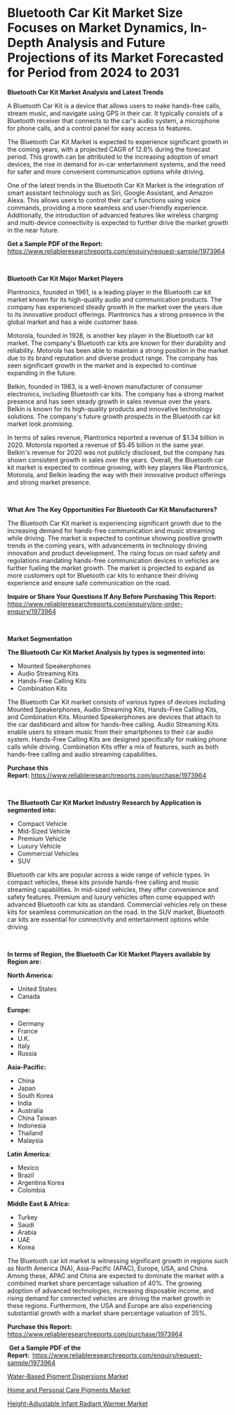 <p><h1>Bluetooth Car Kit Market Size Focuses on Market Dynamics, In-Depth Analysis and Future Projections of its Market Forecasted for Period from 2024 to 2031</h1></p><p><strong>Bluetooth Car Kit Market Analysis and Latest Trends</strong></p>
<p><p>A Bluetooth Car Kit is a device that allows users to make hands-free calls, stream music, and navigate using GPS in their car. It typically consists of a Bluetooth receiver that connects to the car's audio system, a microphone for phone calls, and a control panel for easy access to features.</p><p>The Bluetooth Car Kit Market is expected to experience significant growth in the coming years, with a projected CAGR of 12.8% during the forecast period. This growth can be attributed to the increasing adoption of smart devices, the rise in demand for in-car entertainment systems, and the need for safer and more convenient communication options while driving.</p><p>One of the latest trends in the Bluetooth Car Kit Market is the integration of smart assistant technology such as Siri, Google Assistant, and Amazon Alexa. This allows users to control their car's functions using voice commands, providing a more seamless and user-friendly experience. Additionally, the introduction of advanced features like wireless charging and multi-device connectivity is expected to further drive the market growth in the near future.</p></p>
<p><strong>Get a Sample PDF of the Report:&nbsp;</strong> <a href="https://www.reliableresearchreports.com/enquiry/request-sample/1973964">https://www.reliableresearchreports.com/enquiry/request-sample/1973964</a></p>
<p>&nbsp;</p>
<p><strong>Bluetooth Car Kit Major Market Players</strong></p>
<p><p>Plantronics, founded in 1961, is a leading player in the Bluetooth car kit market known for its high-quality audio and communication products. The company has experienced steady growth in the market over the years due to its innovative product offerings. Plantronics has a strong presence in the global market and has a wide customer base.</p><p>Motorola, founded in 1928, is another key player in the Bluetooth car kit market. The company's Bluetooth car kits are known for their durability and reliability. Motorola has been able to maintain a strong position in the market due to its brand reputation and diverse product range. The company has seen significant growth in the market and is expected to continue expanding in the future.</p><p>Belkin, founded in 1983, is a well-known manufacturer of consumer electronics, including Bluetooth car kits. The company has a strong market presence and has seen steady growth in sales revenue over the years. Belkin is known for its high-quality products and innovative technology solutions. The company's future growth prospects in the Bluetooth car kit market look promising.</p><p>In terms of sales revenue, Plantronics reported a revenue of $1.34 billion in 2020. Motorola reported a revenue of $5.45 billion in the same year. Belkin's revenue for 2020 was not publicly disclosed, but the company has shown consistent growth in sales over the years. Overall, the Bluetooth car kit market is expected to continue growing, with key players like Plantronics, Motorola, and Belkin leading the way with their innovative product offerings and strong market presence.</p></p>
<p>&nbsp;</p>
<p><strong>What Are The Key Opportunities For Bluetooth Car Kit Manufacturers?</strong></p>
<p><p>The Bluetooth Car Kit market is experiencing significant growth due to the increasing demand for hands-free communication and music streaming while driving. The market is expected to continue showing positive growth trends in the coming years, with advancements in technology driving innovation and product development. The rising focus on road safety and regulations mandating hands-free communication devices in vehicles are further fueling the market growth. The market is projected to expand as more customers opt for Bluetooth car kits to enhance their driving experience and ensure safe communication on the road.</p></p>
<p><strong>Inquire or Share Your Questions If Any Before Purchasing This Report:</strong> <a href="https://www.reliableresearchreports.com/enquiry/pre-order-enquiry/1973964">https://www.reliableresearchreports.com/enquiry/pre-order-enquiry/1973964</a></p>
<p>&nbsp;</p>
<p><strong>Market Segmentation</strong></p>
<p><strong>The Bluetooth Car Kit Market Analysis by types is segmented into:</strong></p>
<p><ul><li>Mounted Speakerphones</li><li>Audio Streaming Kits</li><li>Hands-Free Calling Kits</li><li>Combination Kits</li></ul></p>
<p><p>The Bluetooth Car Kit market consists of various types of devices including Mounted Speakerphones, Audio Streaming Kits, Hands-Free Calling Kits, and Combination Kits. Mounted Speakerphones are devices that attach to the car dashboard and allow for hands-free calling. Audio Streaming Kits enable users to stream music from their smartphones to their car audio system. Hands-Free Calling Kits are designed specifically for making phone calls while driving. Combination Kits offer a mix of features, such as both hands-free calling and audio streaming capabilities.</p></p>
<p><strong>Purchase this Report:&nbsp;</strong><a href="https://www.reliableresearchreports.com/purchase/1973964">https://www.reliableresearchreports.com/purchase/1973964</a></p>
<p>&nbsp;</p>
<p><strong>The Bluetooth Car Kit Market Industry Research by Application is segmented into:</strong></p>
<p><ul><li>Compact Vehicle</li><li>Mid-Sized Vehicle</li><li>Premium Vehicle</li><li>Luxury Vehicle</li><li>Commercial Vehicles</li><li>SUV</li></ul></p>
<p><p>Bluetooth car kits are popular across a wide range of vehicle types. In compact vehicles, these kits provide hands-free calling and music streaming capabilities. In mid-sized vehicles, they offer convenience and safety features. Premium and luxury vehicles often come equipped with advanced Bluetooth car kits as standard. Commercial vehicles rely on these kits for seamless communication on the road. In the SUV market, Bluetooth car kits are essential for connectivity and entertainment options while driving.</p></p>
<p>&nbsp;</p>
<p><strong>In terms of Region, the Bluetooth Car Kit Market Players available by Region are:</strong></p>
<p>
    <p> <strong> North America: </strong>
        <ul>
            <li>United States</li>
            <li>Canada</li>
        </ul>
        </p> 
    <p> <strong> Europe: </strong>
        <ul>
            <li>Germany</li>
            <li>France</li>
            <li>U.K.</li>
            <li>Italy</li>
            <li>Russia</li>
        </ul>
        </p> 
    <p> <strong> Asia-Pacific: </strong>
        <ul>
            <li>China</li>
            <li>Japan</li>
            <li>South Korea</li>
            <li>India</li>
            <li>Australia</li>
            <li>China Taiwan</li>
            <li>Indonesia</li>
            <li>Thailand</li>
            <li>Malaysia</li>
        </ul>
        </p> 
    <p> <strong> Latin America: </strong>
        <ul>
            <li>Mexico</li>
            <li>Brazil</li>
            <li>Argentina Korea</li>
            <li>Colombia</li>
        </ul>
        </p> 
    <p> <strong> Middle East & Africa: </strong>
        <ul>
            <li>Turkey</li>
            <li>Saudi</li>
            <li>Arabia</li>
            <li>UAE</li>
            <li>Korea</li>
        </ul>
    </p>
    </p>
<p><p>The Bluetooth car kit market is witnessing significant growth in regions such as North America (NA), Asia-Pacific (APAC), Europe, USA, and China. Among these, APAC and China are expected to dominate the market with a combined market share percentage valuation of 40%. The growing adoption of advanced technologies, increasing disposable income, and rising demand for connected vehicles are driving the market growth in these regions. Furthermore, the USA and Europe are also experiencing substantial growth with a market share percentage valuation of 35%.</p></p>
<p><strong>Purchase this Report: </strong><a href="https://www.reliableresearchreports.com/purchase/1973964">https://www.reliableresearchreports.com/purchase/1973964</a></p>
<p>&nbsp;<strong>Get a Sample PDF of the Report:&nbsp;&nbsp;</strong><a href="https://www.reliableresearchreports.com/enquiry/request-sample/1973964">https://www.reliableresearchreports.com/enquiry/request-sample/1973964</a></p>
<p><strong></strong></p>
<p><p><a href="https://view.publitas.com/reportprime-1/water-based-pigment-dispersions-market-research-report-unlocks-analysis-on-the-market-financial-status-market-size-and-market-revenue-upto-2030/">Water-Based Pigment Dispersions Market</a></p><p><a href="https://view.publitas.com/reportprime-1/decoding-the-home-and-personal-care-pigments-market-a-deep-dive-into-the-latest-market-trends-market-segmentation-and-competitive-analysis/">Home and Personal Care Pigments Market</a></p><p><a href="https://view.publitas.com/reportprime-1/height-adjustable-infant-radiant-warmer-market-growth-market-trends-covid-19-impact-and-forecasts-for-period-from-2023-2030/">Height-Adjustable Infant Radiant Warmer Market</a></p></p>